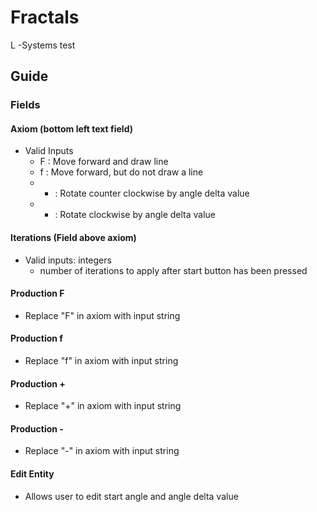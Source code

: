 # Fractals
L -Systems test

## Guide
### Fields
#### Axiom (bottom left text field)
  * Valid Inputs
    * F : Move forward and draw line
    * f : Move forward, but do not draw a line
    * + : Rotate counter clockwise by angle delta value
    * - : Rotate clockwise by angle delta value

#### Iterations (Field above axiom)
  * Valid inputs: integers
    * number of iterations to apply after start button has been pressed

#### Production F
  * Replace "F" in axiom with input string

#### Production f
  * Replace "f" in axiom with input string

#### Production +
  * Replace "+" in axiom with input string

#### Production -
  * Replace "-" in axiom with input string

#### Edit Entity
  * Allows user to edit start angle and angle delta value
